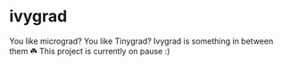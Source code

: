 # ivygrad
You like micrograd? You like Tinygrad? Ivygrad is something in between them ☘️
This project is currently on pause :)
